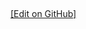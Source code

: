 <div class="container">
    <div class="row">
        <div class="span-16 prepend-1 append-1">
          <div class="span-16 nav">
            <p style="padding-top: 0.5em">
              <a href="https://github.com/foundweekends/pamflet/edit/master/docs/$page.localPath$">[Edit on GitHub]</a>
            </p>
          </div>
        </div>
  </div>
</div>
